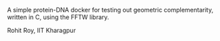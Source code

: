 
A simple protein-DNA docker for testing out geometric complementarity, written in C, using the FFTW library.

Rohit Roy, IIT Kharagpur


